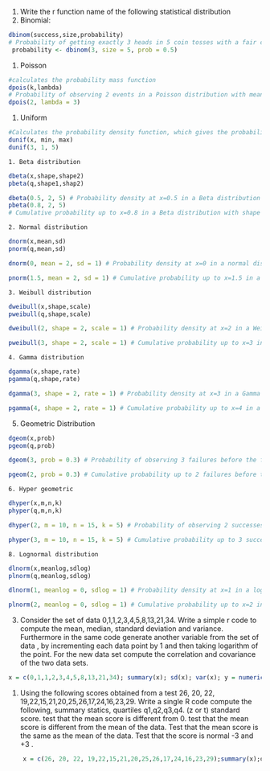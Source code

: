 
1. Write the r function name of the following statistical distribution
2. Binomial:
```R
dbinom(success,size,probability)
# Probability of getting exactly 3 heads in 5 coin tosses with a fair coin
 probability <- dbinom(3, size = 5, prob = 0.5)
```
	
1. Poisson
```R
#calculates the probability mass function
dpois(k,lambda)
# Probability of observing 2 events in a Poisson distribution with mean 3 
dpois(2, lambda = 3)
```

1. Uniform
```R
#Calculates the probability density function, which gives the probability of observing a specific value in the uniform distribution.
dunif(x, min, max)
dunif(3, 1, 5)
```
	1. Beta distribution
```R
dbeta(x,shape,shape2)
pbeta(q,shape1,shap2)

dbeta(0.5, 2, 5) # Probability density at x=0.5 in a Beta distribution with shape parameters 2 and 5
pbeta(0.8, 2, 5) 
# Cumulative probability up to x=0.8 in a Beta distribution with shape parameters 2 and 5
```
	2. Normal distribution
```R
dnorm(x,mean,sd)
pnorm(q,mean,sd)

dnorm(0, mean = 2, sd = 1) # Probability density at x=0 in a normal distribution with mean 2 and standard deviation 1

pnorm(1.5, mean = 2, sd = 1) # Cumulative probability up to x=1.5 in a normal distribution with mean 2 and standard deviation 1
```
	3. Weibull distribution
```R
dweibull(x,shape,scale)
pweibull(q,shape,scale)

dweibull(2, shape = 2, scale = 1) # Probability density at x=2 in a Weibull distribution with shape parameter 2 and scale parameter 1

pweibull(3, shape = 2, scale = 1) # Cumulative probability up to x=3 in a Weibull distribution with shape parameter 2 and scale parameter 1
```
	4. Gamma distribution
```R
dgamma(x,shape,rate)
pgamma(q,shape,rate)

dgamma(3, shape = 2, rate = 1) # Probability density at x=3 in a Gamma distribution with shape parameter 2 and rate parameter 1

pgamma(4, shape = 2, rate = 1) # Cumulative probability up to x=4 in a Gamma distribution with shape parameter 2 and rate parameter 1
```
5. Geometric Distribution
```R
dgeom(x,prob)
pgeom(q,prob)

dgeom(3, prob = 0.3) # Probability of observing 3 failures before the first success in a geometric distribution with success probability 0.3

pgeom(2, prob = 0.3) # Cumulative probability up to 2 failures before the first success in a geometric distribution with success probability 0.3
```
	6. Hyper geometric
```R
dhyper(x,m,n,k)
phyper(q,m,n,k)

dhyper(2, m = 10, n = 15, k = 5) # Probability of observing 2 successes in 5 draws without replacement from a population of 15 with 10 successes

phyper(3, m = 10, n = 15, k = 5) # Cumulative probability up to 3 successes in 5 draws without replacement from a population of 15 with 10 successes
```
	8. Lognormal distribution
```R
dlnorm(x,meanlog,sdlog)
plnorm(q,meanlog,sdlog)

dlnorm(1, meanlog = 0, sdlog = 1) # Probability density at x=1 in a lognormal distribution with log-mean 0 and log-standard deviation 1 

plnorm(2, meanlog = 0, sdlog = 1) # Cumulative probability up to x=2 in a lognormal distribution with log-mean 0 and log-standard deviation 1
```

3. Consider the set of data 0,1,1,2,3,4,5,8,13,21,34. Write a simple r code to compute the mean, median, standard deviation and variance. Furthermore in the same code generate another variable from the set of data , by incrementing each data point by 1 and then taking logarithm of the point. For the new data set compute the correlation and covariance of the two data sets.  
```R
x = c(0,1,1,2,3,4,5,8,13,21,34); summary(x); sd(x); var(x); y = numeric(length(x)); for(i in 1:length(x)) {y[i] = log(x[i]+1)} ; cor(x,y);cov(x,y)
```



1. Using the following scores obtained from a test 26, 20, 22, 19,22,15,21,20,25,26,17,24,16,23,29. Write a single R code compute the following, summary statics, quartiles q1,q2,q3,q4. (z or t) standard score. test that the mean score is different from 0. test that the mean score is different from the mean of the data. Test that the mean score is the same as the mean of the data. Test that the score is normal -3 and +3 .  

```R
	x = c(26, 20, 22, 19,22,15,21,20,25,26,17,24,16,23,29);summary(x);q1 = quantile(x,0.25); q2 = quantile(x,0.5); q3 = quantile(x,0.75) ; q4 = q3 - q1 ; t_score = t.test(data)$statistic; all.equal(mean(x),0);shapiro.test(x);
```
